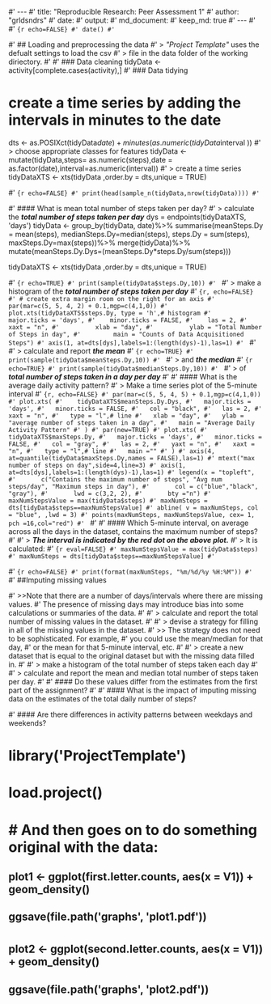 #' ---
#' title: "Reproducible Research: Peer Assessment 1"
#' author: "grldsndrs"
#' date:
#' output:
#' md_document:
#' keep_md: true
#' ---
#'
#' ```{r echo=FALSE}
#' date()
#' ```

#' ## Loading and preprocessing the data
#' > _"Project Template"_ uses the defualt settings to load the csv
#' > file in the data folder of the working diriectory.
#'
#' ### Data cleaning
tidyData <- activity[complete.cases(activity),]
#' ### Data tidying
# create a time series by adding the intervals in minutes to the date
dts <- as.POSIXct(tidyData$date) + minutes(as.numeric(tidyData$interval ))
#' > choose appropriate classes for features
tidyData <- mutate(tidyData,steps= as.numeric(steps),date = as.factor(date),interval=as.numeric(interval))
#' > create a time series
tidyDataXTS <- xts(tidyData ,order.by = dts,unique = TRUE)

#' ```{r echo=FALSE}
#' print(head(sample_n(tidyData,nrow(tidyData))))
#' ```

#' #### What is mean total number of steps taken per day?
#' > calculate the **_total number of steps taken per day_**
dys = endpoints(tidyDataXTS, 'days')
tidyData <- group_by(tidyData, date)%>%
  summarise(meanSteps.Dy = mean(steps),
            medianSteps.Dy=median(steps),
            steps.Dy = sum(steps),
            maxSteps.Dy=max(steps))%>%
  merge(tidyData)%>%
  mutate(meanSteps.Dy.Dys=(meanSteps.Dy*steps.Dy/sum(steps)))

tidyDataXTS <- xts(tidyData ,order.by = dts,unique = TRUE)


#' ```{r echo=TRUE}
#' print(sample(tidyData$steps.Dy,10))
#' ```
#' > make a histogram of the **_total number of steps taken per day_**
#' ```{r, echo=FALSE}
#' # create extra margin room on the right for an axis
#'  par(mar=c(5, 5, 4, 2) + 0.1,mgp=c(4,1,0))
#'  plot.xts(tidyDataXTS$steps.Dy, type = 'h',# histogram
#'    major.ticks = 'days',
#'    minor.ticks = FALSE,
#'    las = 2,
#'    xaxt = "n",
#'          xlab = "day",
#'          ylab = "Total Number of Steps in day",
#'         main = "Counts of Data Acquisitioned Steps")
#' axis(1, at=dts[dys],labels=1:(length(dys)-1),las=1)
#' ```
#'
#' > calculate and report **_the mean_**
#' ```{r echo=TRUE}
#' print(sample(tidyData$meanSteps.Dy,10))
#' ```
#'  > and **_the median_**
#' ```{r echo=TRUE}
#' print(sample(tidyData$medianSteps.Dy,10))
#' ```
#' > of **_total number of steps taken in a day per day_**
#'
#' #### What is the average daily activity pattern?
#' > Make a time series plot of the 5-minute interval
#' ```{r, echo=FALSE}
#' par(mar=c(5, 5, 4, 5) + 0.1,mgp=c(4,1,0))
#' plot.xts(
#'    tidyDataXTS$meanSteps.Dy.Dys,
#'   major.ticks = 'days',
#'   minor.ticks = FALSE,
#'   col = "black",
#'   las = 2,
#'   xaxt = "n",
#'   type = "l",# line
#'   xlab = "day",
#'   ylab = "average number of steps taken in a day",
#'   main = "Average Daily Activity Pattern"
#' )
#' par(new=TRUE)
#' plot.xts(
#'  tidyDataXTS$maxSteps.Dy,
#'   major.ticks = 'days',
#'   minor.ticks = FALSE,
#'   col = "gray",
#'   las = 2,
#'   yaxt = "n",
#'   xaxt = "n",
#'   type = "l",# line
#'   main =""
#' )
#' axis(4, at=quantile(tidyData$maxSteps.Dy,names = FALSE),las=1)
#' mtext("max number of steps on day",side=4,line=3)
#' axis(1, at=dts[dys],labels=1:(length(dys)-1),las=1)
#' legend(x = "topleft",
#'       c("Contains the maximum number of steps", "Avg num steps/day", "Maximum steps in day"),
#'       col = c("blue","black", "gray"),
#'       lwd = c(3,2, 2),
#'       bty ="n")
#' maxNumStepsValue = max(tidyData$steps)
#' maxNumSteps = dts[tidyData$steps==maxNumStepsValue]
#' abline( v = maxNumSteps, col = "blue", ,lwd = 3)
#' points(maxNumSteps, maxNumStepsValue, cex= 1, pch =16,col="red")
#' ```
#'
#' #### Which 5-minute interval, on average across all the days in the dataset, contains the maximum number of steps?
#'
#' > **_The interval is indicated by the red dot on the above plot._**
#' > It is calculated:
#' ```{r eval=FALSE}
#' maxNumStepsValue = max(tidyData$steps)
#' maxNumSteps = dts[tidyData$steps==maxNumStepsValue]
#' ```

#' ```{r echo=FALSE}
#' print(format(maxNumSteps, "%m/%d/%y %H:%M"))
#' ```
#' ##Imputing missing values

#' >>Note that there are a number of days/intervals where there are missing values.
#'  The presence of missing days may introduce bias into some calculations or summaries of the data.
#'
#' > calculate and report the total number of missing values in the dataset.
#'
#' > devise a strategy for filling in all of the missing values in the dataset.
#' >> The strategy does not need to be sophisticated. For example,
#' you could use the mean/median for that day,
#' or the mean for that 5-minute interval, etc.
#'
#' > create a new dataset that is equal to the original dataset but with the missing data filled in.
#'
#' > make a histogram of the total number of steps taken each day
#'
#' > calculate and report the mean and median total number of steps taken per day.
#'
#' #### Do these values differ from the estimates from the first part of the assignment?
#'
#' #### What is the impact of imputing missing data on the estimates of the total daily number of steps?

#' #### Are there differences in activity patterns between weekdays and weekends?
# #
# library('ProjectTemplate')
# load.project()
# # And then goes on to do something original with the data:

##   plot1 <- ggplot(first.letter.counts, aes(x = V1)) + geom_density()
## ggsave(file.path('graphs', 'plot1.pdf'))
#
## plot2 <- ggplot(second.letter.counts, aes(x = V1)) + geom_density()
## ggsave(file.path('graphs', 'plot2.pdf'))
